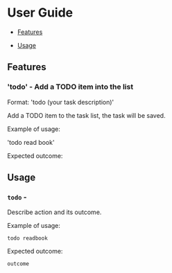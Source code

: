 # User Guide
- [Features](!Features)

- [Usage](!Usage)

## Features 

### 'todo' - Add a TODO item into the list

Format: 'todo (your task description)'

Add a TODO item to the task list, the task will be saved.

Example of usage:

'todo read book'

Expected outcome:




## Usage

### `todo` - 

Describe action and its outcome.

Example of usage: 

`todo readbook`

Expected outcome:

`outcome`
